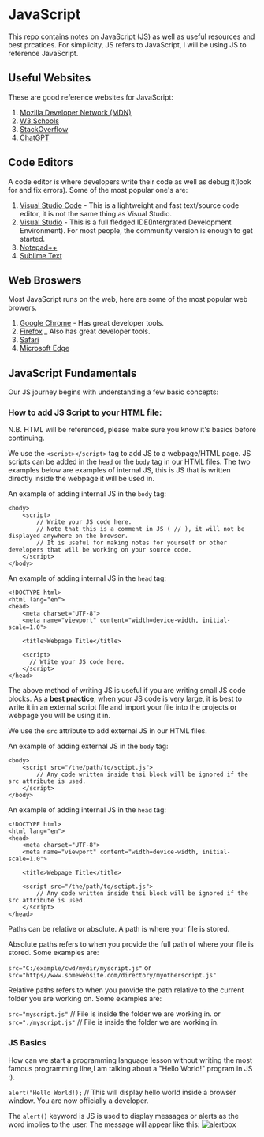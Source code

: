 # JavaScript
This repo contains notes on JavaScript (JS) as well as useful resources and best prcatices. For simplicity, JS refers to JavaScript, I will be using JS to reference JavaScript.

## Useful Websites

These are good reference websites for JavaScript:

1. [Mozilla Developer Network (MDN)](https://developer.mozilla.org/en-US/docs/Web/JavaScript/Reference)
2. [W3 Schools](https://www.w3schools.com/js/DEFAULT.asp)
3. [StackOverflow](https://stackoverflow.com/)
4. [ChatGPT](https://chat.openai.com/auth/login)

## Code Editors 

A code editor is where developers write their code as well as debug it(look for and fix errors). Some of the most popular one's are:

1. [Visual Studio Code](https://code.visualstudio.com/) - This is a lightweight and fast text/source code editor, it is not the same thing as Visual Studio.
2. [Visual Studio](https://visualstudio.microsoft.com/) - This is a full fledged IDE(Intergrated Development Environment). For most people, the community version is enough to get started.
3. [Notepad++](https://notepad-plus-plus.org/)
4. [Sublime Text](https://www.sublimetext.com/)

## Web Broswers

Most JavaScript runs on the web, here are some of the most popular web browers. 

1. [Google Chrome](https://www.google.com/chrome/) - Has great developer tools.
2. [Firefox](https://www.mozilla.org/en-US/firefox/new/) _ Also has great developer tools.
3. [Safari](https://www.apple.com/safari/)
4. [Microsoft Edge](https://www.microsoft.com/en-us/edge)

## JavaScript Fundamentals

Our JS journey begins with understanding a few basic concepts:

### How to add JS Script to your HTML file:

N.B. HTML will be referenced, please make sure you know it's basics before continuing. 

We use the `<script></script>` tag to add JS to a webpage/HTML page. JS scripts can be added in the `head` or the `body` tag in our HTML files. The two examples below are examples of internal JS, this is JS that is written directly inside the webpage it will be used in. 

An example of adding internal JS in the `body` tag:

```
<body>
    <script>
        // Write your JS code here.
        // Note that this is a comment in JS ( // ), it will not be displayed anywhere on the browser.
        // It is useful for making notes for yourself or other developers that will be working on your source code. 
    </script>
</body>
```

An example of adding internal JS in the `head` tag:

```
<!DOCTYPE html>
<html lang="en">
<head>
    <meta charset="UTF-8">
    <meta name="viewport" content="width=device-width, initial-scale=1.0">

    <title>Webpage Title</title>

    <script>
      // Wtite your JS code here.
    </script>
</head>
```

The above method of writing JS is useful if you are writing small JS code blocks. As a **best practice**, when your JS code is very large, it is best to write it in an external script file and import your file into the projects or webpage you will be using it in. 

We use the `src` attribute to add external JS in our HTML files. 

An example of adding external JS in the `body` tag:

```
<body>
    <script src="/the/path/to/sctipt.js">
        // Any code written inside thsi block will be ignored if the src attribute is used. 
    </script>
</body>
```

An example of adding internal JS in the `head` tag:

```
<!DOCTYPE html>
<html lang="en">
<head>
    <meta charset="UTF-8">
    <meta name="viewport" content="width=device-width, initial-scale=1.0">

    <title>Webpage Title</title>

    <script src="/the/path/to/sctipt.js">
        // Any code written inside thsi block will be ignored if the src attribute is used. 
    </script>
</head>
```

Paths can be relative or absolute. A path is where your file is stored. 

Absolute paths refers to when you provide the full path of where your file is stored. Some examples are:

`src="C:/example/cwd/mydir/myscript.js"` 
or 
`src="https//www.somewebsite.com/directory/myotherscript.js"`

Relative paths refers to when you provide the path relative to the current folder you are working on. Some examples are:

`src="myscript.js"` // File is inside the folder we are working in. 
or
`src="./myscript.js"` // File is inside the folder we are working in. 

### JS Basics

How can we start a programming language lesson without writing the most famous programming line,I am talking about a "Hello World!" program in JS :).

`alert("Hello World!);` // This will display hello world inside a browser window. You are now officially a developer. 

The `alert()` keyword is JS is used to display messages or alerts as the word implies to the user. The message will appear like this:
![alertbox](https://github.com/developedbyaya/JavaScript/assets/135131214/ce3b51e0-cf5e-481e-a3b1-1873e3d8edf0)
